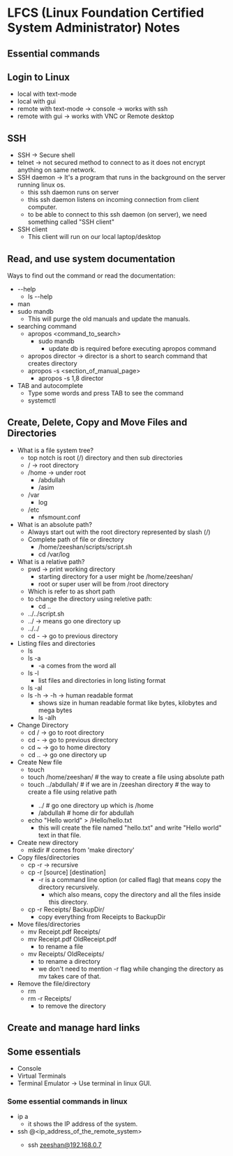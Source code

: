 # LFCS (Linux Foundation Certified System Administrator) Notes

## Essential commands

## Login to Linux

- local with text-mode
- local with gui
- remote with text-mode -> console -> works with ssh
- remote with gui -> works with VNC or Remote desktop

## SSH

- SSH -> Secure shell
- telnet -> not secured method to connect to as it does not encrypt anything on same network.
- SSH daemon -> It's a program that runs in the background on the server running linux os.
  - this ssh daemon runs on server
  - this ssh daemon listens on incoming connection from client computer.
  - to be able to connect to this ssh daemon (on server), we need something called "SSH client"
- SSH client
  - This client will run on our local laptop/desktop

## Read, and use system documentation

Ways to find out the command or read the documentation:

- --help
  - ls --help
- man
- sudo mandb
  - This will purge the old manuals and update the manuals.
- searching command
  - apropos <command_to_search>
    - sudo mandb
      - update db is required before executing apropos command
  - apropos director -> director is a short to search command that creates directory
  - apropos -s <section_of_manual_page> <command>
    - apropos -s 1,8 director
- TAB and autocomplete
  - Type some words and press TAB to see the command
  - systemctl

## Create, Delete, Copy and Move Files and Directories

- What is a file system tree?
  - top notch is root (/) directory and then sub directories
  - / -> root directory
  - /home -> under root
    - /abdullah
    - /asim
  - /var
    - log
  - /etc
    - nfsmount.conf
- What is an absolute path?
  - Always start out with the root directory represented by slash (/)
  - Complete path of file or directory
    - /home/zeeshan/scripts/script.sh
    - cd /var/log
- What is a relative path?
  - pwd -> print working directory
    - starting directory for a user might be /home/zeeshan/
    - root or super user will be from /root directory
  - Which is refer to as short path
  - to change the directory using reletive path:
    - cd ..
  - ../../script.sh
  - ../ -> means go one directory up
  - ../../<filename>
  - cd - -> go to previous directory
- Listing files and directories
  - ls
  - ls -a
    - -a comes from the word all
  - ls -l
    - list files and directories in long listing format
  - ls -al
  - ls -h -> -h -> human readable format
    - shows size in human readable format like bytes, kilobytes and mega bytes
    - ls -alh
- Change Directory
  - cd / -> go to root directory
  - cd - -> go to previous directory
  - cd ~ -> go to home directory
  - cd .. -> go one directory up
- Create New file
  - touch <filename>
  - touch /home/zeeshan/<filename> # the way to create a file using absolute path
  - touch ../abdullah/<filename> # if we are in /zeeshan directory # the way to create a file using relative path
    - ../ # go one directory up which is /home
    - /abdullah # home dir for abdullah
  - echo "Hello world" > /Hello/hello.txt
    - this will create the file named "hello.txt" and write "Hello world" text in that file.
- Create new directory
  - mkdir # comes from 'make directory'
- Copy files/directories
  - cp -r -> recursive
  - cp -r [source] [destination]
    - -r is a command line option (or called flag) that means copy the directory recursively.
      - which also means, copy the directory and all the files inside this directory.
  - cp -r Receipts/ BackupDir/
    - copy everything from Receipts to BackupDir
- Move files/directories
  - mv Receipt.pdf Receipts/
  - mv Receipt.pdf OldReceipt.pdf
    - to rename a file
  - mv Receipts/ OldReceipts/
    - to rename a directory
    - we don't need to mention -r flag while changing the directory as mv takes care of that.
- Remove the file/directory
  - rm <fileName>
  - rm -r Receipts/
    - to remove the directory

## Create and manage hard links


## Some essentials

- Console
- Virtual Terminals
- Terminal Emulator -> Use terminal in linux GUI.

### Some essential commands in linux

- ip a
  - it shows the IP address of the system.
- ssh <username>@<ip_address_of_the_remote_system>
  - ssh zeeshan@192.168.0.7